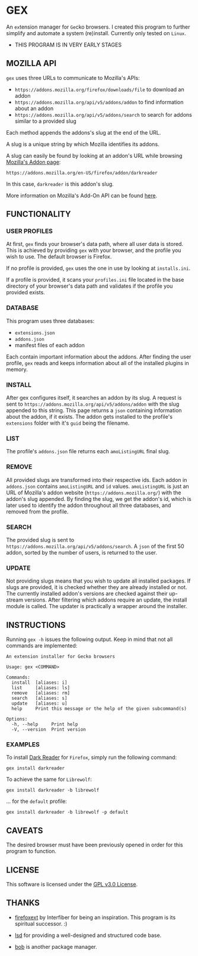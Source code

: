 # GEX

An `ex`tension manager for `Ge`cko browsers. I created this program to further simplify and
automate a system (re)install. Currently only tested on `Linux`.

- THIS PROGRAM IS IN VERY EARLY STAGES

## MOZILLA API

`gex` uses three URLs to communicate to Mozilla's APIs:

- `https://addons.mozilla.org/firefox/downloads/file` to download an addon
- `https://addons.mozilla.org/api/v5/addons/addon` to find information about an addon
- `https://addons.mozilla.org/api/v5/addons/search` to search for addons similar to a provided
  slug

Each method appends the addons's slug at the end of the URL.

A slug is a unique string by which Mozilla identifies its addons.

A slug can easily be found by looking at an addon's URL while browsing
[Mozilla's Addon page](https://addons.mozilla.org/en-US/firefox/):

```
https://addons.mozilla.org/en-US/firefox/addon/darkreader
```

In this case, `darkreader` is this addon's slug.

More information on Mozilla's Add-On API can be found
[here](https://addons-server.readthedocs.io/en/latest/topics/api/addons.html).

## FUNCTIONALITY

### USER PROFILES

At first, `gex` finds your browser's data path, where all user data is stored. This is achieved by
providing `gex` with your browser, and the profile you wish to use. The default browser is Firefox.

If no profile is provided, `gex` uses the one in use by looking at `installs.ini`.

If a profile is provided, it scans your `profiles.ini` file located in the base directory of your
browser's data path and validates if the profile you provided exists.

### DATABASE

This program uses three databases:

- `extensions.json`
- `addons.json`
- manifest files of each addon

Each contain important information about the addons. After finding the user profile, `gex` reads
and keeps information about all of the installed plugins in memory.

### INSTALL

After gex configures itself, it searches an addon by its slug. A request is sent to
`https://addons.mozilla.org/api/v5/addons/addon` with the slug appended to this string. This page
returns a `json` containing information about the addon, if it exists. The addon gets
installed to the profile's `extensions` folder with it's `guid` being the filename.

### LIST

The profile's `addons.json` file returns each `amoListingURL` final slug.

### REMOVE

All provided slugs are transformed into their respective ids. Each addon in `addons.json` contains
`amoListingURL` and `id` values. `amoListingURL` is just an URL of Mozilla's addon website
(`https://addons.mozilla.org/`) with the addon's slug appended. By finding the slug, we get the
addon's id, which is later used to identify the addon throughout all three databases, and removed
from the profile.

### SEARCH

The provided slug is sent to `https://addons.mozilla.org/api/v5/addons/search`. A `json` of the
first 50 addon, sorted by the number of users, is returned to the user.

### UPDATE

Not providing slugs means that you wish to update all installed packages. If slugs are provided,
it is checked whether they are already installed or not. The currently installed addon's versions
are checked against their up-stream versions. After filtering which addons require an update, the
install module is called. The updater is practically a wrapper around the installer.

## INSTRUCTIONS

Running `gex -h` issues the following output. Keep in mind that not all commands are implemented:

```
An extension installer for Gecko browsers

Usage: gex <COMMAND>

Commands:
  install  [aliases: i]
  list     [aliases: ls]
  remove   [aliases: rm]
  search   [aliases: s]
  update   [aliases: u]
  help     Print this message or the help of the given subcommand(s)

Options:
  -h, --help     Print help
  -V, --version  Print version
```

### EXAMPLES

To install [Dark Reader](https://addons.mozilla.org/en-US/firefox/addon/darkreader) for `Firefox`,
simply run the following command:

```
gex install darkreader
```

To achieve the same for `Librewolf`:

```
gex install darkreader -b librewolf
```

... for the `default` profile:

```
gex install darkreader -b librewolf -p default
```

## CAVEATS

The desired browser must have been previously opened in order for this program to function.

## LICENSE

This software is licensed under the [GPL v3.0 License](https://www.gnu.org/licenses/gpl-3.0.en.html).

## THANKS

- [firefoxext](https://github.com/Interfiber/firefoxext) by Interfiber for being an inspiration.
  This program is its spiritual successor. :)

- [lsd](https://github.com/lsd-rs/lsd) for providing a well-designed and structured code base.

- [bob](https://github.com/MordechaiHadad/bob) is another package manager.
